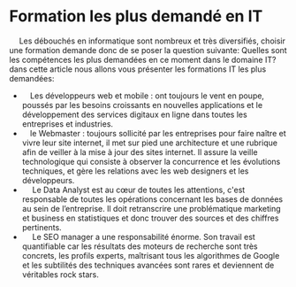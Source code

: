 # Formation les plus demandé en IT

&emsp; Les débouchés en informatique sont nombreux et très diversifiés, choisir une formation demande donc de se poser la question suivante: Quelles sont les  compétences les plus demandées en ce moment dans le domaine IT? dans cette article nous allons vous présenter les formations IT les plus demandées:
<br>
- &emsp;Les développeurs web et mobile : 
ont toujours le vent en poupe, poussés par les besoins croissants en nouvelles applications et le développement des services digitaux en ligne dans toutes les entreprises et industries. 
- &emsp;le Webmaster : toujours sollicité par les entreprises pour faire naître et vivre leur site internet, il met sur pied une architecture et une rubrique afin de veiller à la mise à jour des sites internet. Il assure la veille technologique qui consiste à observer la concurrence et les évolutions techniques, et gère les relations avec les web designers et les développeurs.
- &emsp; Le Data Analyst est au cœur de toutes les attentions, c'est responsable de toutes les opérations concernant les bases de données au sein de l’entreprise. Il doit  retranscrire une problématique marketing et business en statistiques et donc trouver des sources et des chiffres pertinents.
- &emsp; Le SEO manager a une responsabilité énorme. Son travail est quantifiable car les résultats des moteurs de recherche sont très concrets, les profils experts, maîtrisant tous les algorithmes de Google et les subtilités des techniques avancées sont rares et deviennent de véritables rock stars.

